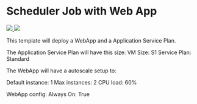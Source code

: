 # Scheduler Job with Web App

<a href="https://portal.azure.com/#create/Microsoft.Template/uri/https%3A%2F%2Fraw.githubusercontent.com%2FWelasco%2FAzureTemplate%2Fmaster%2Fazuredeploy.json" target="_blank">
    <img src="http://azuredeploy.net/deploybutton.png"/>
</a>
<a href="http://armviz.io/#/?load=https%3A%2F%2Fraw.githubusercontent.com%2FWelasco%2AzureTemplate%2Fmaster%2Fazuredeploy.json" target="_blank">
    <img src="http://armviz.io/visualizebutton.png"/>
</a>

This template will deploy a WebApp and a Application Service Plan.

The Application Service Plan will have this size:
VM Size: S1 
Service Plan: Standard

The WebApp will have a autoscale setup to:

Default instance: 1
Max instances: 2
CPU load: 60%

WebApp config:
Always On: True
